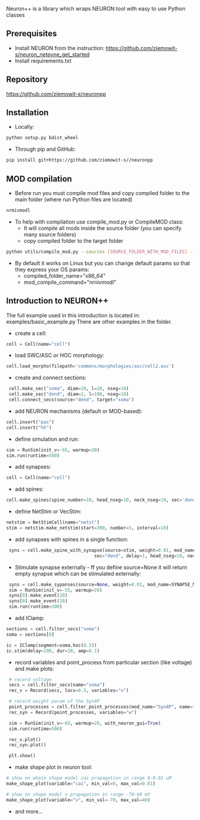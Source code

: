 Neuron++ is a library which wraps NEURON tool with easy to use Python classes

## Prerequisites

* Install NEURON from the instruction: https://github.com/ziemowit-s/neuron_netpyne_get_started
* Install requirements.txt

## Repository

https://github.com/ziemowit-s/neuronpp

## Installation

* Locally:
```bash
python setup.py bdist_wheel
```

* Through pip and GitHub:
```bash
pip install git+https://github.com/ziemowit-s//neuronpp
```

## MOD compilation
* Before run you must compile mod files and copy compiled folder to the main folder (where run Python files are located)
```bash
nrmivmodl
```

* To help with compilation use compile_mod.py or CompileMOD class:
  * It will compile all mods inside the source folder (you can specify many source folders)
  * copy compiled folder to the target folder 
```bash
python utils/compile_mod.py --sources [SOURCE_FOLDER_WITH_MOD_FILES] --target [TARGET_FOLDER]
``` 
  * By default it works on Linux but you can change default params so that they express your OS params:
    * compiled_folder_name="x86_64"
    * mod_compile_command="nrnivmodl"

## Introduction to NEURON++
The full example used in this introduction is located in: examples/basic_example.py
There are other examples in the folder.

  * create a cell:
   ```python
   cell = Cell(name="cell")
   ```

  * load SWC/ASC or HOC morphology:
   ```python
   cell.load_morpho(filepath='commons/morphologies/asc/cell2.asc')
   ```

  * create and connect sections:
   ```python
    cell.make_sec("soma", diam=20, l=20, nseg=10)
    cell.make_sec("dend", diam=2, l=100, nseg=10)
    cell.connect_secs(source="dend", target="soma")
   ```

  * add NEURON mechanisms (default or MOD-based):
   ```python
   cell.insert("pas")
   cell.insert("hh")
   ```

  * define simulation and run:
   ```python
   sim = RunSim(init_v=-65, warmup=20)
   sim.run(runtime=500)
   ```

  * add synapses:
   ```python
   cell = Cell(name="cell")
   ```

  * add spines:
   ```python
   cell.make_spines(spine_number=10, head_nseg=10, neck_nseg=10, sec='dend')
   ```
  * define NetStim or VecStim:
  ```python
  netstim = NetStimCell(name="netst")
  stim = netstim.make_netstim(start=300, number=5, interval=10)
  ```
  * add synapses with spines in a single function:
   ```python
    syns = cell.make_spine_with_synapse(source=stim, weight=0.01, mod_name="ExpSyn",
                                    sec="dend", delay=1, head_nseg=10, neck_nseg=10, spine_number=10)
   ```
   
   * Stimulate synapse externally - ff you define source=None it will return empty synapse which can be stimulated externally:
   ```python
    syns = cell.make_sypanses(source=None, weight=0.01, mod_name=SYNAPSE_MECH, sec="soma", loc=0.5, delay=1)
    sim = RunSim(init_v=-55, warmup=20)
    syns[0].make_event(10)
    syns[0].make_event(20)
    sim.run(runtime=100)
   ```

  * add IClamp:
   ```python
   sections = cell.filter_secs("soma")
   soma = sections[0]

   ic = IClamp(segment=soma.hoc(0.5))
   ic.stim(delay=100, dur=10, amp=0.1)
   ```
  
  * record variables and point_process from particular section (like voltage) and make plots:
   ```python
    # record voltage
    secs = cell.filter_secs(name="soma")
    rec_v = Record(secs, locs=0.5, variables="v")

    # record weight param of the Syn4P
    point_processes = cell.filter_point_processes(mod_name="Syn4P", name="dend")
    rec_syn = Record(point_processes, variables="w") 

    sim = RunSim(init_v=-65, warmup=20, with_neuron_gui=True)
    sim.run(runtime=500)

    rec_v.plot()
    rec_syn.plot()

    plt.show()
   ```
  
  * make shape plot in neuron tool:
   ```python
   # show on whole shape model cai propagation in range 0-0.01 uM 
   make_shape_plot(variable="cai", min_val=0, max_val=0.01)

   # show on shape model v propagation in range -70-40 mV
   make_shape_plot(variable="v", min_val=-70, max_val=40)
   ```

  * and more...


